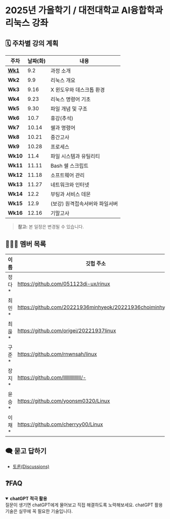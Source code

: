# 2025년 가을학기 / 대전대학교 AI융합학과 리눅스 강좌

## 🗓️ 주차별 강의 계획

| **주차** | **날짜(화)** | **내용** |
|------|-------------|------|
| [**Wk1**](wk1) | 9.2  | 과정 소개 |
| **Wk2** | 9.9 | 리눅스 개요 |
| **Wk3** | 9.16 | X 윈도우와 데스크톱 환경 |
| **Wk4** | 9.23 | 리눅스 명령어 기초 |
| **Wk5** | 9.30  | 파일 개념 및 구조 |
| **Wk6** | 10.7  | 휴강(추석) |
| **Wk7** | 10.14 | 쉘과 명령어  |
| **Wk8** | 10.21 | 중간고사 |
| **Wk9**  | 10.28 | 프로세스 |
| **Wk10** | 11.4  | 파일 시스템과 유틸리티 |
| **Wk11** | 11.11 | Bash 쉘 스크립트 |
| **Wk12** | 11.18 | 소프트웨어 관리 |
| **Wk13** | 11.27 | 네트워크와 인터넷 |
| **Wk14** | 12.2  | 부팅과 서비스 데몬 |
| **Wk15** | 12.9 | (보강) 원격접속서버와 파일서버 |
| **Wk16** | 12.16 | 기말고사 |

> **참고:** 본 일정은 변경될 수 있습니다.

## 🧑‍🤝‍🧑 멤버 목록

|이름|깃헙 주소|이름|깃헙 주소|이름|깃헙 주소|
|------|---|------|---|------|---|
|정다*	|https://github.com/051123di-ux/rinux |강성*	|https://github.com/kjjjk1/kjjjk1 |정수*	|https://github.com/Sohyun-web/Linux |
|최민*	|https://github.com/20221936minhyeok/20221936choiminhyeok |김동*	|https://github.com/DONGHA-0/dongha0 |양선*	|https://github.com/sunwoo157/Linux |
|최윥*	|https://github.com/origei/20221937linux |김근*	|https://github.com/Kimgeunoh/Kimkeunoh-linux |윤철*	|https://github.com/Fadukfadukdcscs/younchulhwan |
|구준*	|https://github.com/rnwnsah/linux |박제*	|https://github.com/Sebo1203/Park-jewoo |양재*	|https://github.com/yangyang049/linux |
|장지*	|https://github.com/IllllIlllIlllI/- |오승*	|https://github.com/20221925/osh0329 |김영*	|https://github.com/dudtjr1/dudtjr |
|윤승*	|https://github.com/yoonsm0320/Linux |최   *	|https://github.com/cjune100/cjune100 |송우*	|https://github.com/woorock/Linux |
|이채*	|https://github.com/cherryy00/Linux |문성*	|https://github.com/hwani0828/Linux |박수*	|https://github.com/99geodetic/Linux |


## 🗨️ 묻고 답하기

- [토론(Discussions)](https://github.com/sbbaik/Linux/discussions)


## ❓FAQ

<details open>
<summary><b> chatGPT 적극 활용</b></summary>
질문이 생기면 chatGPT에게 물어보고 직접 해결하도록 노력해보세요. 
chatGPT 활용 기술은 실무에 꼭 필요한 기술입니다. 
</details>

